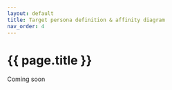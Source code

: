 ```yaml
---
layout: default
title: Target persona definition & affinity diagram
nav_order: 4
---
```


# {{ page.title }}

Coming soon
